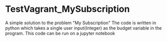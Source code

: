 # TestVagrant_MySubscription
A simple solution to the problem "My Subscription"
The code is written in python which takes a single user input(Integer) as the budget variable in the program.
This code can be run on a jupyter notebook 
